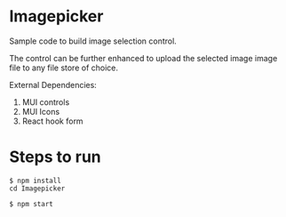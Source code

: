 # Imagepicker

Sample code to build image selection control. 

The control can be further enhanced to upload the selected image image file to any file store of choice.

External Dependencies:

1. MUI controls 
2. MUI Icons
3. React hook form

# Steps to run
```
$ npm install
cd Imagepicker
```

```
$ npm start
```
